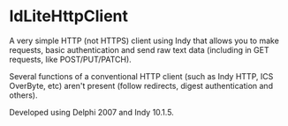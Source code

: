 # IdLiteHttpClient

A very simple HTTP (not HTTPS) client using Indy that allows you to make requests, basic authentication and send raw text data (including in GET requests, like POST/PUT/PATCH).

Several functions of a conventional HTTP client (such as Indy HTTP, ICS OverByte, etc) aren't present (follow redirects, digest authentication and others).

Developed using Delphi 2007 and Indy 10.1.5.
